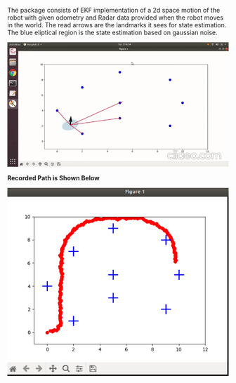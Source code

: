 The package consists of EKF implementation of a 2d space motion of the robot with given odometry and Radar data provided when the robot moves 
in the world. The read arrows are the landmarks it sees for state estimation. The blue eliptical region is the state estimation based on gaussian noise.

![EKF Localization](https://github.com/dhaval491/Extended_Kalman_Filter_Prototype/blob/main/EKF_DEMO.gif)


**Recorded Path is Shown Below**



![Recorded Path](https://github.com/dhaval491/Extended_Kalman_Filter_Prototype/blob/main/Recorded_path.png)
